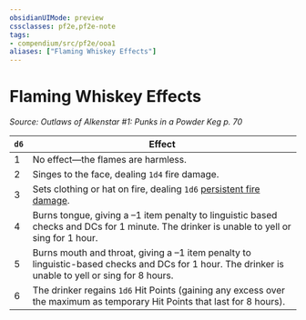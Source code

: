 ```yaml
---
obsidianUIMode: preview
cssclasses: pf2e,pf2e-note
tags:
- compendium/src/pf2e/ooa1
aliases: ["Flaming Whiskey Effects"]
---
```

# Flaming Whiskey Effects  
*Source: Outlaws of Alkenstar #1: Punks in a Powder Keg p. 70*  

| `d6` | Effect |
|------|--------|
| 1 | No effect—the flames are harmless. |
| 2 | Singes to the face, dealing `1d4` fire damage. |
| 3 | Sets clothing or hat on fire, dealing `1d6` [persistent fire damage](rules/conditions.md#Persistent%20Damage). |
| 4 | Burns tongue, giving a –1 item penalty to linguistic based checks and DCs for 1 minute. The drinker is unable to yell or sing for 1 hour. |
| 5 | Burns mouth and throat, giving a –1 item penalty to linguistic-based checks and DCs for 1 hour. The drinker is unable to yell or sing for 8 hours. |
| 6 | The drinker regains `1d6` Hit Points (gaining any excess over the maximum as temporary Hit Points that last for 8 hours). |